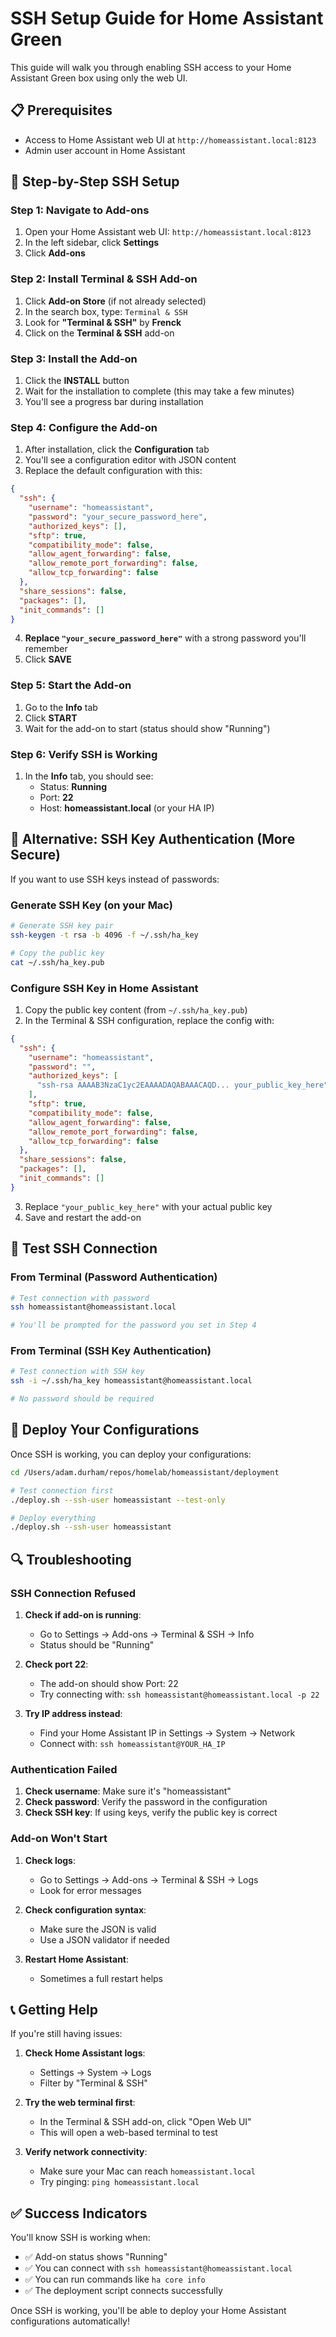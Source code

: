 # SSH Setup Guide for Home Assistant Green

This guide will walk you through enabling SSH access to your Home Assistant Green box using only the web UI.

## 📋 Prerequisites

- Access to Home Assistant web UI at `http://homeassistant.local:8123`
- Admin user account in Home Assistant

## 🔧 Step-by-Step SSH Setup

### Step 1: Navigate to Add-ons

1. Open your Home Assistant web UI: `http://homeassistant.local:8123`
2. In the left sidebar, click **Settings**
3. Click **Add-ons**

### Step 2: Install Terminal & SSH Add-on

1. Click **Add-on Store** (if not already selected)
2. In the search box, type: `Terminal & SSH`
3. Look for **"Terminal & SSH"** by **Frenck**
4. Click on the **Terminal & SSH** add-on

### Step 3: Install the Add-on

1. Click the **INSTALL** button
2. Wait for the installation to complete (this may take a few minutes)
3. You'll see a progress bar during installation

### Step 4: Configure the Add-on

1. After installation, click the **Configuration** tab
2. You'll see a configuration editor with JSON content
3. Replace the default configuration with this:

```json
{
  "ssh": {
    "username": "homeassistant",
    "password": "your_secure_password_here",
    "authorized_keys": [],
    "sftp": true,
    "compatibility_mode": false,
    "allow_agent_forwarding": false,
    "allow_remote_port_forwarding": false,
    "allow_tcp_forwarding": false
  },
  "share_sessions": false,
  "packages": [],
  "init_commands": []
}
```

4. **Replace `"your_secure_password_here"`** with a strong password you'll remember
5. Click **SAVE**

### Step 5: Start the Add-on

1. Go to the **Info** tab
2. Click **START**
3. Wait for the add-on to start (status should show "Running")

### Step 6: Verify SSH is Working

1. In the **Info** tab, you should see:
   - Status: **Running**
   - Port: **22**
   - Host: **homeassistant.local** (or your HA IP)

## 🔐 Alternative: SSH Key Authentication (More Secure)

If you want to use SSH keys instead of passwords:

### Generate SSH Key (on your Mac)

```bash
# Generate SSH key pair
ssh-keygen -t rsa -b 4096 -f ~/.ssh/ha_key

# Copy the public key
cat ~/.ssh/ha_key.pub
```

### Configure SSH Key in Home Assistant

1. Copy the public key content (from `~/.ssh/ha_key.pub`)
2. In the Terminal & SSH configuration, replace the config with:

```json
{
  "ssh": {
    "username": "homeassistant",
    "password": "",
    "authorized_keys": [
      "ssh-rsa AAAAB3NzaC1yc2EAAAADAQABAAACAQD... your_public_key_here"
    ],
    "sftp": true,
    "compatibility_mode": false,
    "allow_agent_forwarding": false,
    "allow_remote_port_forwarding": false,
    "allow_tcp_forwarding": false
  },
  "share_sessions": false,
  "packages": [],
  "init_commands": []
}
```

3. Replace `"your_public_key_here"` with your actual public key
4. Save and restart the add-on

## 🧪 Test SSH Connection

### From Terminal (Password Authentication)

```bash
# Test connection with password
ssh homeassistant@homeassistant.local

# You'll be prompted for the password you set in Step 4
```

### From Terminal (SSH Key Authentication)

```bash
# Test connection with SSH key
ssh -i ~/.ssh/ha_key homeassistant@homeassistant.local

# No password should be required
```

## 🚀 Deploy Your Configurations

Once SSH is working, you can deploy your configurations:

```bash
cd /Users/adam.durham/repos/homelab/homeassistant/deployment

# Test connection first
./deploy.sh --ssh-user homeassistant --test-only

# Deploy everything
./deploy.sh --ssh-user homeassistant
```

## 🔍 Troubleshooting

### SSH Connection Refused

1. **Check if add-on is running**:
   - Go to Settings → Add-ons → Terminal & SSH → Info
   - Status should be "Running"

2. **Check port 22**:
   - The add-on should show Port: 22
   - Try connecting with: `ssh homeassistant@homeassistant.local -p 22`

3. **Try IP address instead**:
   - Find your Home Assistant IP in Settings → System → Network
   - Connect with: `ssh homeassistant@YOUR_HA_IP`

### Authentication Failed

1. **Check username**: Make sure it's "homeassistant"
2. **Check password**: Verify the password in the configuration
3. **Check SSH key**: If using keys, verify the public key is correct

### Add-on Won't Start

1. **Check logs**:
   - Go to Settings → Add-ons → Terminal & SSH → Logs
   - Look for error messages

2. **Check configuration syntax**:
   - Make sure the JSON is valid
   - Use a JSON validator if needed

3. **Restart Home Assistant**:
   - Sometimes a full restart helps

## 📞 Getting Help

If you're still having issues:

1. **Check Home Assistant logs**:
   - Settings → System → Logs
   - Filter by "Terminal & SSH"

2. **Try the web terminal first**:
   - In the Terminal & SSH add-on, click "Open Web UI"
   - This will open a web-based terminal to test

3. **Verify network connectivity**:
   - Make sure your Mac can reach `homeassistant.local`
   - Try pinging: `ping homeassistant.local`

## ✅ Success Indicators

You'll know SSH is working when:

- ✅ Add-on status shows "Running"
- ✅ You can connect with `ssh homeassistant@homeassistant.local`
- ✅ You can run commands like `ha core info`
- ✅ The deployment script connects successfully

Once SSH is working, you'll be able to deploy your Home Assistant configurations automatically!
